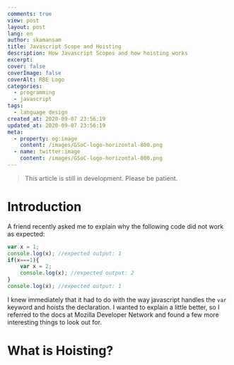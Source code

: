 ```yaml
---
comments: true
view: post
layout: post
lang: en
author: skamansam
title: Javascript Scope and Hoisting
description: How Javascript Scopes and how hoisting works
excerpt: 
cover: false
coverImage: false
coverAlt: RBE Logo
categories:
  - programming
  - javascript
tags:
  - language design
created_at: 2020-09-07 23:56:19
updated_at: 2020-09-07 23:56:19
meta:
  - property: og:image
    content: /images/GSoC-logo-horizontal-800.png
  - name: twitter:image
    content: /images/GSoC-logo-horizontal-800.png
---
```


> This article is still in development. Please be patient.

# Introduction
A friend recently asked me to explain why the following code did not work as expected:

```javascript
var x = 1;
console.log(x); //expected output: 1
if(x===1){
    var x = 2;
    console.log(x); //expected output: 2
}
console.log(x); //expected output: 1
```

I knew immediately that it had to do with the way javascript handles the `var` keyword and hoists
the declaration. I wanted to explain a little better, so I referred to the docs at Mozilla Developer Network
and found a few more interesting things to look out for.

# What is Hoisting?

